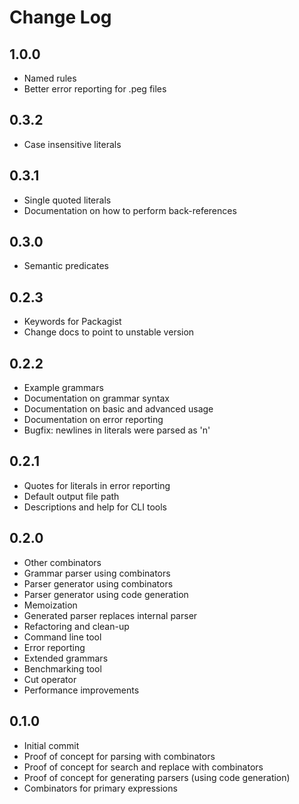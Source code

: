 Change Log
==========

1.0.0
-----
 - Named rules
 - Better error reporting for .peg files

0.3.2
-----

 - Case insensitive literals

0.3.1
-----

 - Single quoted literals
 - Documentation on how to perform back-references

0.3.0
-----

 - Semantic predicates

0.2.3
-----

 - Keywords for Packagist
 - Change docs to point to unstable version

0.2.2
-----

 - Example grammars
 - Documentation on grammar syntax
 - Documentation on basic and advanced usage
 - Documentation on error reporting
 - Bugfix: newlines in literals were parsed as 'n'

0.2.1
-----

 - Quotes for literals in error reporting
 - Default output file path
 - Descriptions and help for CLI tools

0.2.0
-----

 - Other combinators
 - Grammar parser using combinators
 - Parser generator using combinators
 - Parser generator using code generation
 - Memoization
 - Generated parser replaces internal parser
 - Refactoring and clean-up
 - Command line tool
 - Error reporting
 - Extended grammars
 - Benchmarking tool
 - Cut operator
 - Performance improvements

0.1.0
-----

 - Initial commit
 - Proof of concept for parsing with combinators
 - Proof of concept for search and replace with combinators
 - Proof of concept for generating parsers (using code generation)
 - Combinators for primary expressions

